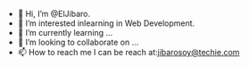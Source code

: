 - 👋 Hi, I’m @ElJibaro.
- 👀 I’m interested inlearning in Web Development.
- 🌱 I’m currently learning ...
- 💞️ I’m looking to collaborate on ...
- 📫 How to reach me
I can be reach at:jibarosoy@techie.com

<!---
ElJibaro/ElJibaro is a ✨ special ✨ repository because its `README.md` (this file) appears on your GitHub profile.
You can click the Preview link to take a look at your changes.
--->
